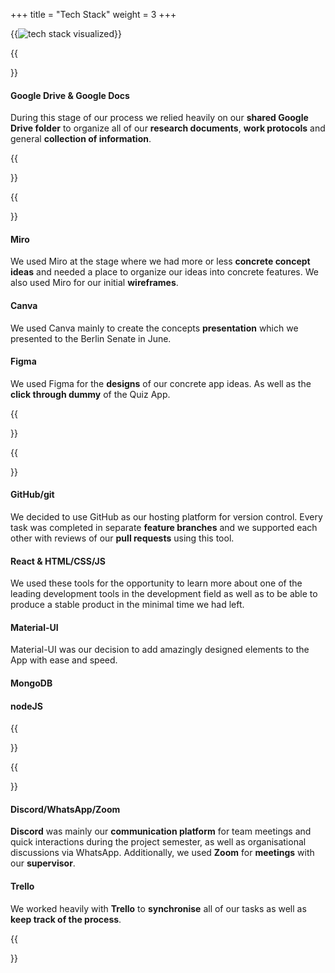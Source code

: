 +++
title = "Tech Stack"
weight = 3
+++

{{<image src="tech-stack.png" alt="tech stack visualized" caption="Our tech stack">}}

{{<section title="Research Tools">}}

#### Google Drive & Google Docs
During this stage of our process we relied heavily on our **shared Google Drive folder** to organize all of our **research documents**, **work protocols** and general **collection of information**.

{{</section>}}

{{<section title="Visualisation Tools">}}

#### Miro 
We used Miro at the stage where we had more or less **concrete concept ideas** and needed a place to organize our ideas into concrete features. We also used Miro for our initial **wireframes**.

#### Canva
We used Canva mainly to create the concepts **presentation** which we presented to the Berlin Senate in June.

#### Figma
We used Figma for the **designs** of our concrete app ideas. As well as the **click through dummy** of the Quiz App.

{{</section>}}

{{<section title="Development Tools">}}

#### GitHub/git
We decided to use GitHub as our hosting platform for version control. Every task was completed in separate **feature branches** and we supported each other with reviews of our **pull requests** using this tool.

#### React & HTML/CSS/JS
We used these tools for the opportunity to learn more about one of the leading development tools in the development field as well as to be able to produce a stable product in the minimal time we had left.

#### Material-UI
Material-UI was our decision to add amazingly designed elements to the App with ease and speed.

#### MongoDB
#### nodeJS

{{</section>}}

{{<section title="Process Supporting Tools">}}

#### Discord/WhatsApp/Zoom
**Discord** was mainly our **communication platform** for team meetings and quick interactions during the project semester, as well as organisational discussions via WhatsApp. Additionally, we used **Zoom** for **meetings** with our **supervisor**.

#### Trello
We worked heavily with **Trello** to **synchronise** all of our tasks as well as **keep track of the process**.

{{</section>}}
